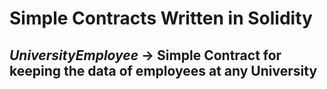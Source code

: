 # Simple Contracts Written in Solidity

## **_UniversityEmployee_** → Simple Contract for keeping the data of employees at any University
